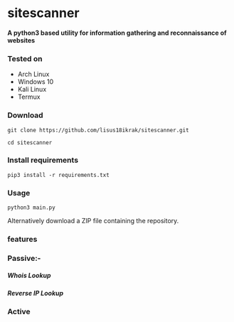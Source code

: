 # sitescanner

**A python3 based utility for information gathering and reconnaissance of websites**

### Tested on

- Arch Linux
- Windows 10
- Kali Linux
- Termux
### Download

	git clone https://github.com/lisus18ikrak/sitescanner.git
    
    cd sitescanner

### Install requirements

	pip3 install -r requirements.txt

### Usage

	python3 main.py


Alternatively download a ZIP file containing the repository.



### features

###   Passive:-
#####  Whois Lookup
#####  Reverse IP Lookup        



###   Active

